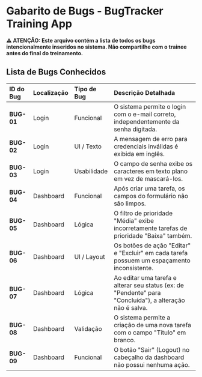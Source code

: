 #  Gabarito de Bugs - BugTracker Training App

**⚠️ ATENÇÃO: Este arquivo contém a lista de todos os bugs intencionalmente inseridos no sistema. Não compartilhe com o trainee antes do final do treinamento.**

## Lista de Bugs Conhecidos

| ID do Bug | Localização | Tipo de Bug  | Descrição Detalhada                                                              |
| :-------- | :---------- | :----------- | :-------------------------------------------------------------------------------- |
| **BUG-01** | Login       | Funcional    | O sistema permite o login com o e-mail correto, independentemente da senha digitada. |
| **BUG-02** | Login       | UI / Texto   | A mensagem de erro para credenciais inválidas é exibida em inglês.                |
| **BUG-03** | Login       | Usabilidade  | O campo de senha exibe os caracteres em texto plano em vez de mascará-los.         |
| **BUG-04** | Dashboard   | Funcional    | Após criar uma tarefa, os campos do formulário não são limpos.                    |
| **BUG-05** | Dashboard   | Lógica       | O filtro de prioridade "Média" exibe incorretamente tarefas de prioridade "Baixa" também. |
| **BUG-06** | Dashboard   | UI / Layout  | Os botões de ação "Editar" e "Excluir" em cada tarefa possuem um espaçamento inconsistente. |
| **BUG-07** | Dashboard   | Lógica       | Ao editar uma tarefa e alterar seu status (ex: de "Pendente" para "Concluída"), a alteração não é salva. |
| **BUG-08** | Dashboard   | Validação    | O sistema permite a criação de uma nova tarefa com o campo "Título" em branco.    |
| **BUG-09** | Dashboard   | Funcional    | O botão "Sair" (Logout) no cabeçalho da dashboard não possui nenhuma ação.         |